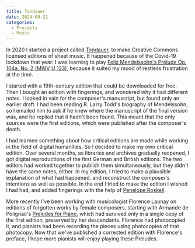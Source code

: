 ```yaml
---
title: Tondauer
date: 2024-09-21
categories:
  - Projects
  - Music
---
```


In 2020 I started a project called [Tondauer](https://tondauer.art/), to make Creative Commons licensed editions of sheet music. It happened because of the Covid-19 lockdown that year: I was learning to play [Felix Mendelssohn's Prelude Op. 104a, No. 2 (MWV U 123)](https://tondauer.art/2021/03/mendelssohn-prelude-mwv-u-123/), because it suited my mood of restless frustration at the time.

I started with a 19th-century edition that could be downloaded for free. Then I bought an edition with fingerings, and wondered why it had different notes. I looked in vain for the composer's manuscript, but found only an earlier draft. I had been reading R. Larry Todd's biography of Mendelssohn, so I emailed him to ask if he knew where the manuscript of the final version was, and he replied that it hadn't been found. This meant that the only sources were the first editions, which were published after the composer's death.

I had learned something about how critical editions are made while working in the field of digital humanities. So I decided to make my own critical edition. Over several months, as libraries and archives gradually reopened, I got digital reproductions of the first German and British editions. The two editors had worked together to publish them simultaneously, but they didn't have the same notes, either. In my edition, I tried to make a plausible explanation of what had happened, and reconstruct the composer's intentions as well as possible. In the end I tried to make the edition I wished I had had, and added fingerings with the help of [Penelope Roskell](https://www.roskellacademy.com/).

More recently I've been working with musicologist Florence Launay on editions of forgotten works by female composers, starting with Armande de Polignac's [Preludes for Piano](https://tondauer.art/2022/10/polignac-preludes/), which had survived only in a single copy of the first edition, preserved by her descendants. Florence had photocopied it, and pianists had been recording the pieces using photocopies of that photocopy. Now that we've published a corrected edition with Florence's preface, I hope more pianists will enjoy playing these Preludes.
